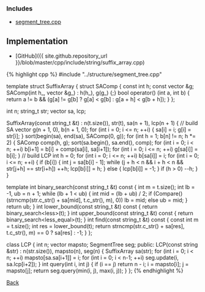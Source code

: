### Includes

- [segment_tree.cpp](../structure/segment_tree)

## Implementation

- [GitHub]({{ site.github.repository_url }}/blob/master/cpp/include/string/suffix_array.cpp)

{% highlight cpp %}
#include "../structure/segment_tree.cpp"

template<typename string_t>
struct SuffixArray {
  struct SAComp {
    const int h;
    const vector<int> &g;
    SAComp(int h_, vector<int> &g_) : h(h_), g(g_) {;}
    bool operator() (int a, int b) {
      return a != b && (g[a] != g[b] ? g[a] < g[b] : g[a + h] < g[b + h]);
    }
  };

  int n;
  string_t str;
  vector<int> sa, lcp;

  SuffixArray(const string_t &t) : n(t.size()), str(t), sa(n + 1), lcp(n + 1) {
    // build SA
    vector<int> g(n + 1, 0), b(n + 1, 0);
    for (int i = 0; i <= n; ++i) { sa[i] = i; g[i] = str[i]; }
    sort(begin(sa), end(sa), SAComp(0, g));
    for (int h = 1; b[n] != n; h *= 2) {
      SAComp comp(h, g);
      sort(sa.begin(), sa.end(), comp);
      for (int i = 0; i < n; ++i) b[i+1] = b[i] + comp(sa[i], sa[i+1]);
      for (int i = 0; i <= n; ++i) g[sa[i]] = b[i];
    }
    // build LCP
    int h = 0;
    for (int i = 0; i <= n; ++i) b[sa[i]] = i;
    for (int i = 0; i <= n; ++i) {
      if (b[i]) {
        int j = sa[b[i] - 1];
        while (j + h < n && i + h < n && str[j+h] == str[i+h]) ++h;
        lcp[b[i]] = h;
      }
      else {
        lcp[b[i]] = -1;
      }
      if (h > 0) --h;
    }
  }

  template<class Compare>
  int binary_search(const string_t &t) const {
    int m = t.size();
    int lb = -1, ub = n + 1;
    while (lb + 1 < ub) {
      int mid = (lb + ub) / 2;
      if (Compare()(strncmp(str.c_str() + sa[mid], t.c_str(), m), 0)) lb = mid;
      else ub = mid;
    }
    return ub;
  }
  int lower_bound(const string_t &t) const {
    return binary_search<less<int>>(t);
  }
  int upper_bound(const string_t &t) const {
    return binary_search<less_equal<int>>(t);
  }
  int find(const string_t &t) const {
    const int m = t.size();
    int res = lower_bound(t);
    return strncmp(str.c_str() + sa[res], t.c_str(), m) == 0 ? sa[res] : -1;
  }
};

class LCP {
  int n;
  vector<int> mapsto;
  SegmentTree<RMQ> seg;
public:
  LCP(const string &str) : n(str.size()), mapsto(n), seg(n) {
    SuffixArray<string> sa(str);
    for (int i = 0; i < n; ++i) mapsto[sa.sa[i+1]] = i;
    for (int i = 0; i < n-1; ++i) seg.update(i, sa.lcp[i+2]);
  }
  int query(int i, int j) {
    if (i == j) return n - i;
    i = mapsto[i]; j = mapsto[j];
    return seg.query(min(i, j), max(i, j));
  }
};
{% endhighlight %}

[Back](../..)
